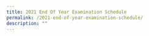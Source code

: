 ```yaml
---
title: 2021 End Of Year Examination Schedule
permalink: /2021-end-of-year-examination-schedule/
description: ""
---
```

